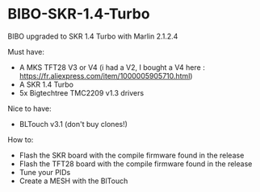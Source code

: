 # BIBO-SKR-1.4-Turbo
BIBO upgraded to SKR 1.4 Turbo with Marlin 2.1.2.4

Must have:
- A MKS TFT28 V3 or V4 (i had a V2, I bought a V4 here : https://fr.aliexpress.com/item/1000005905710.html)
- A SKR 1.4 Turbo
- 5x Bigtechtree TMC2209 v1.3 drivers

Nice to have:
- BLTouch v3.1 (don't buy clones!)

How to:
- Flash the SKR board with the compile firmware found in the release
- Flash the TFT28 board with the compile firmware found in the release
- Tune your PIDs
- Create a MESH with the BlTouch
